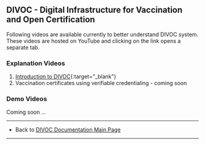 ## DIVOC - Digital Infrastructure for Vaccination and Open Certification

Following videos are available currently to better understand DIVOC system. These videos are hosted on YouTube and clicking on the link opens a separate tab.

### Explanation Videos

1. [Introduction to DIVOC](https://www.youtube.com/watch?v=tOuPDAy7r90){:target="_blank"}
2. Vaccination certificates using verifiable credentialing - coming soon

### Demo Videos

Coming soon ...


* * *

* Back to [DIVOC Documentation Main Page](/index.md)

* * *
